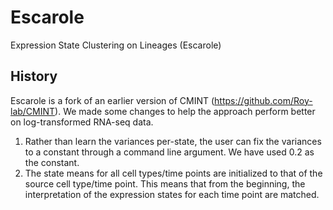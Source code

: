 # Escarole
Expression State Clustering on Lineages (Escarole)

## History
Escarole is a fork of an earlier version of CMINT (https://github.com/Roy-lab/CMINT). We made some changes to help the approach perform better on log-transformed RNA-seq data.

1. Rather than learn the variances per-state, the user can fix the variances to a constant through a command line argument. We have used 0.2 as the constant.
2. The state means for all cell types/time points are initialized to that of the source cell type/time point. This means that from the beginning, the interpretation of the expression states for each time point are matched.
